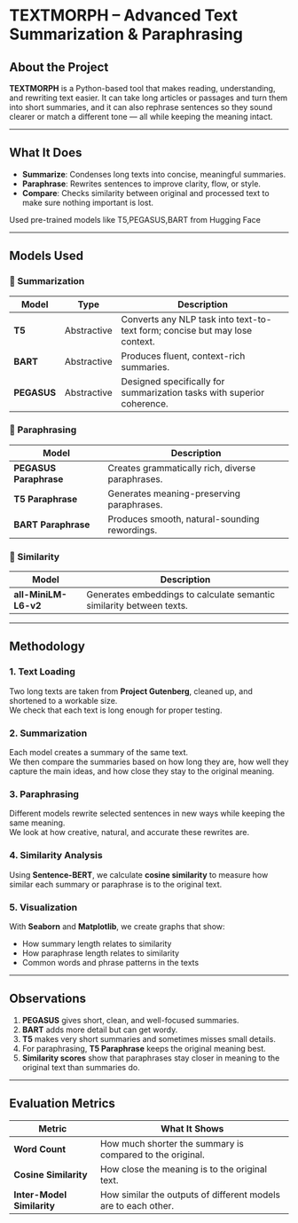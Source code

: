 # TEXTMORPH – Advanced Text Summarization & Paraphrasing

## About the Project
**TEXTMORPH** is a Python-based tool that makes reading, understanding, and rewriting text easier. It can take long articles or passages and turn them into short summaries, and it can also rephrase sentences so they sound clearer or match a different tone — all while keeping the meaning intact.  

---

## What It Does
- **Summarize**: Condenses long texts into concise, meaningful summaries.  
- **Paraphrase**: Rewrites sentences to improve clarity, flow, or style.  
- **Compare**: Checks similarity between original and processed text to make sure nothing important is lost.  

Used pre-trained models like T5,PEGASUS,BART from Hugging Face  

---

## Models Used

### 🔹 Summarization
| Model | Type | Description |
|--------|------|-------------|
| **T5** | Abstractive | Converts any NLP task into text-to-text form; concise but may lose context. |
| **BART** | Abstractive | Produces fluent, context-rich summaries. |
| **PEGASUS** | Abstractive | Designed specifically for summarization tasks with superior coherence. |

### 🔹 Paraphrasing
| Model | Description |
|--------|-------------|
| **PEGASUS Paraphrase** | Creates grammatically rich, diverse paraphrases. |
| **T5 Paraphrase** | Generates meaning-preserving paraphrases. |
| **BART Paraphrase** | Produces smooth, natural-sounding rewordings. |

### 🔹 Similarity
| Model | Description |
|--------|-------------|
| **all-MiniLM-L6-v2** | Generates embeddings to calculate semantic similarity between texts. |

---

## Methodology

### 1. **Text Loading**
Two long texts are taken from **Project Gutenberg**, cleaned up, and shortened to a workable size.  
We check that each text is long enough for proper testing.

### 2. **Summarization**
Each model creates a summary of the same text.  
We then compare the summaries based on how long they are, how well they capture the main ideas, and how close they stay to the original meaning.

### 3. **Paraphrasing**
Different models rewrite selected sentences in new ways while keeping the same meaning.  
We look at how creative, natural, and accurate these rewrites are.

### 4. **Similarity Analysis**
Using **Sentence-BERT**, we calculate **cosine similarity** to measure how similar each summary or paraphrase is to the original text.

### 5. **Visualization**
With **Seaborn** and **Matplotlib**, we create graphs that show:
- How summary length relates to similarity  
- How paraphrase length relates to similarity  
- Common words and phrase patterns in the texts  

---

## Observations
1. **PEGASUS** gives short, clean, and well-focused summaries.  
2. **BART** adds more detail but can get wordy.  
3. **T5** makes very short summaries and sometimes misses small details.  
4. For paraphrasing, **T5 Paraphrase** keeps the original meaning best.  
5. **Similarity scores** show that paraphrases stay closer in meaning to the original text than summaries do.  

---

## Evaluation Metrics
| Metric | What It Shows |
|---------|----------------|
| **Word Count** | How much shorter the summary is compared to the original. |
| **Cosine Similarity** | How close the meaning is to the original text. |
| **Inter-Model Similarity** | How similar the outputs of different models are to each other. |